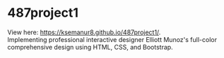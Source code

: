 # 487project1
View here: https://ksemanur8.github.io/487project1/.   
Implementing professional interactive designer Elliott Munoz's full-color comprehensive design using HTML, CSS, and Bootstrap.    

